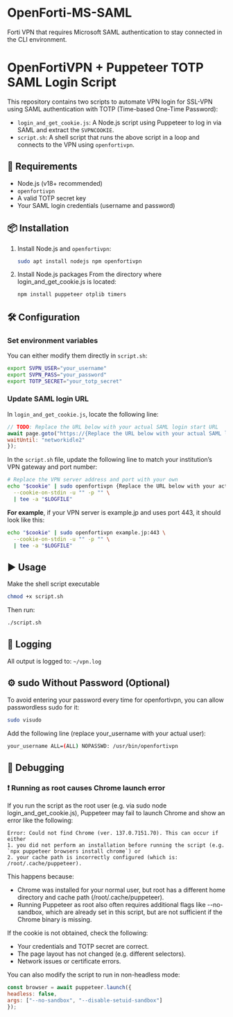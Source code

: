 # OpenForti-MS-SAML

Forti VPN that requires Microsoft SAML authentication to stay connected in the CLI environment.

# OpenFortiVPN + Puppeteer TOTP SAML Login Script

This repository contains two scripts to automate VPN login for SSL-VPN using SAML authentication with TOTP (Time-based One-Time Password):

- `login_and_get_cookie.js`: A Node.js script using Puppeteer to log in via SAML and extract the `SVPNCOOKIE`.
- `script.sh`: A shell script that runs the above script in a loop and connects to the VPN using `openfortivpn`.

## 🔧 Requirements

- Node.js (v18+ recommended)
- `openfortivpn`
- A valid TOTP secret key
- Your SAML login credentials (username and password)

## 📦 Installation

1.  Install Node.js and `openfortivpn`:

    ```bash
    sudo apt install nodejs npm openfortivpn
    ```

1.  Install Node.js packages
    From the directory where login_and_get_cookie.js is located:

    ```bash
    npm install puppeteer otplib timers
    ```



## 🛠️ Configuration

### Set environment variables

You can either modify them directly in `script.sh`:

```sh
export SVPN_USER="your_username"
export SVPN_PASS="your_password"
export TOTP_SECRET="your_totp_secret"
```

### Update SAML login URL

In `login_and_get_cookie.js`, locate the following line:

```js
// TODO: Replace the URL below with your actual SAML login start URL
await page.goto("https://{Replace the URL below with your actual SAML login start URL}/remote/saml/start?redirect=1", {
waitUntil: "networkidle2"
});
```

In the `script.sh` file, update the following line to match your institution’s VPN gateway and port number:
```sh
# Replace the VPN server address and port with your own
echo "$cookie" | sudo openfortivpn {Replace the URL below with your actual SAML login start URL}:{your_port} \
  --cookie-on-stdin -u "" -p "" \
  | tee -a "$LOGFILE"
```

**For example**, if your VPN server is example.jp and uses port 443, it should look like this:
```sh
echo "$cookie" | sudo openfortivpn example.jp:443 \
  --cookie-on-stdin -u "" -p "" \
  | tee -a "$LOGFILE"
```

## ▶️ Usage

Make the shell script executable

```bash
chmod +x script.sh
```

Then run:

```bash
./script.sh
```

## 📄 Logging

All output is logged to: `~/vpn.log`

## ⚙️ sudo Without Password (Optional)

To avoid entering your password every time for openfortivpn, you can allow passwordless sudo for it:

```bash
sudo visudo
```

Add the following line (replace your_username with your actual user):

```bash
your_username ALL=(ALL) NOPASSWD: /usr/bin/openfortivpn
```

## 🧪 Debugging

### ❗️ Running as root causes Chrome launch error

If you run the script as the root user (e.g. via sudo node login_and_get_cookie.js), Puppeteer may fail to launch Chrome and show an error like the following:

```
Error: Could not find Chrome (ver. 137.0.7151.70). This can occur if either
1. you did not perform an installation before running the script (e.g. `npx puppeteer browsers install chrome`) or
2. your cache path is incorrectly configured (which is: /root/.cache/puppeteer).
```

This happens because:

- Chrome was installed for your normal user, but root has a different home directory and cache path (/root/.cache/puppeteer).
- Running Puppeteer as root also often requires additional flags like --no-sandbox, which are already set in this script, but are not sufficient if the Chrome binary is missing.

If the cookie is not obtained, check the following:

- Your credentials and TOTP secret are correct.
- The page layout has not changed (e.g. different selectors).
- Network issues or certificate errors.

You can also modify the script to run in non-headless mode:

```javascript
const browser = await puppeteer.launch({
headless: false,
args: ["--no-sandbox", "--disable-setuid-sandbox"]
});
```
